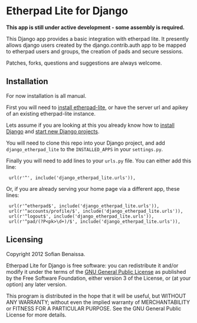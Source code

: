 Etherpad Lite for Django
========================

__This app is still under active development - some assembly is required.__

This Django app provides a basic integration with etherpad lite. It presently allows django users created by the django.contrib.auth app to be mapped to etherpad users and groups, the creation of pads and secure sessions.

Patches, forks, questions and suggestions are always welcome.

Installation
------------

For now installation is all manual.

First you will need to [install etherpad-lite](http://github.com/Pita/etherpad-lite/blob/master/README.md), or have the server url and apikey of an existing etherpad-lite instance.

Lets assume if you are looking at this you already know how to [install Django](https://docs.djangoproject.com/en/1.3/intro/install/) and [start new Django projects](https://docs.djangoproject.com/en/1.3/intro/tutorial01/). 

You will need to clone this repo into your Django project, and add `django_etherpad_lite` to the `INSTALLED_APPS` in your `settings.py`.

Finally you will need to add lines to your `urls.py` file. You can either add this line:

     url(r'^', include('django_etherpad_lite.urls')),

Or, if you are already serving your home page via a different app, these lines:

     url(r'^etherpad$', include('django_etherpad_lite.urls')),
     url(r'^accounts/profile/$', include('django_etherpad_lite.urls')),
     url(r'^logout$', include('django_etherpad_lite.urls')),
     url(r'^pad/(?P<pk>\d+)/$', include('django_etherpad_lite.urls')),

Licensing
---------

Copyright 2012 Sofian Benaissa.

Etherpad Lite for Django is free software: you can redistribute it and/or modify it under the terms of the [GNU General Public License](http://www.gnu.org/licenses/) as published by the Free Software Foundation, either version 3 of the License, or (at your option) any later version.

This program is distributed in the hope that it will be useful, but WITHOUT ANY WARRANTY; without even the implied warranty of MERCHANTABILITY or FITNESS FOR A PARTICULAR PURPOSE.  See the GNU General Public License for more details.
